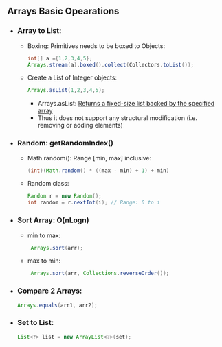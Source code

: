 ## Arrays Basic Opearations

* ### Array to List:
   * Boxing: Primitives needs to be boxed to Objects:
   	 	```java 
        int[] a ={1,2,3,4,5};
        Arrays.stream(a).boxed().collect(Collectors.toList());
        ```
   * Create a List of Integer objects: 
       ```java
       Arrays.asList(1,2,3,4,5);
       ```
       *  Arrays.asList: [Returns a fixed-size list backed by the specified array](https://stackoverflow.com/questions/5755477/java-list-add-unsupportedoperationexception)
       * Thus it does not support any structural modification (i.e. removing or adding elements)
* ### Random: getRandomIndex()
	* Math.random(): Range [min, max] inclusive:
      ```java
      (int)(Math.random() * ((max - min) + 1) + min)
      ```
    * Random class:
      ```java
      Random r = new Random();
      int random = r.nextInt(i); // Range: 0 to i
      ```
* ### Sort Array: O(nLogn)
    * min to max:
      ```java
       Arrays.sort(arr); 
      ```
    * max to min:
      ```java
       Arrays.sort(arr, Collections.reverseOrder()); 
      ```
* ### Compare 2 Arrays:
     ```java
     Arrays.equals(arr1, arr2);
     ```
* ### Set to List:
     ```java
     List<?> list = new ArrayList<?>(set);
     ```
